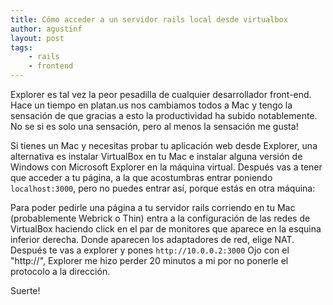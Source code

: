 ```yaml
---
title: Cómo acceder a un servidor rails local desde virtualbox
author: agustinf
layout: post
tags:
    - rails
    - frontend
---
```


Explorer es tal vez la peor pesadilla de cualquier desarrollador front-end. Hace un tiempo en platan.us nos cambiamos todos a Mac y tengo la sensación de que gracias a esto la productividad ha subido notablemente. No se si es solo una sensación, pero al menos la sensación me gusta!

Si tienes un Mac y necesitas probar tu aplicación web desde Explorer, una alternativa es instalar VirtualBox en tu Mac e instalar alguna versión de Windows con Microsoft Explorer en la máquina virtual. Después vas a tener que acceder a tu página, a la que acostumbras entrar poniendo `localhost:3000`, pero no puedes entrar así, porque estás en otra máquina:

Para poder pedirle una página a tu servidor rails corriendo en tu Mac (probablemente Webrick o Thin) entra a la configuración de las redes de VirtualBox haciendo click en el par de monitores que aparece en la esquina inferior derecha. Donde aparecen los adaptadores de red, elige NAT. Después te vas a explorer y pones `http://10.0.0.2:3000` Ojo con el "http://", Explorer me hizo perder 20 minutos a mi por no ponerle el protocolo a la dirección.

Suerte!
